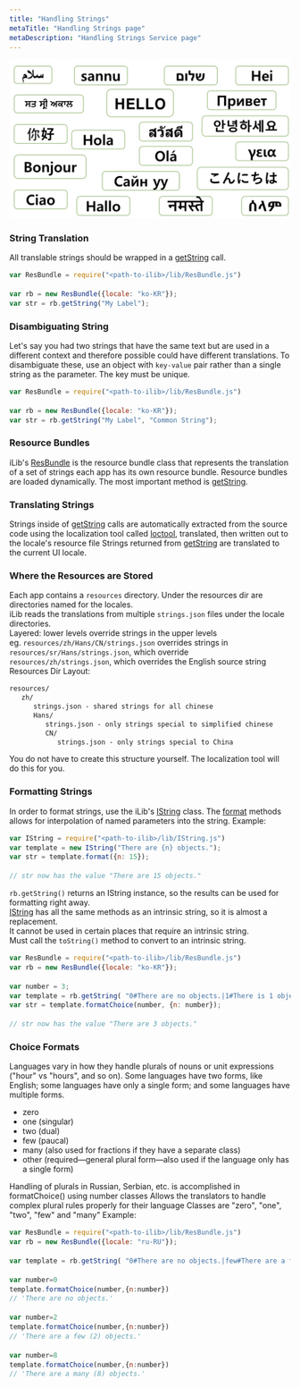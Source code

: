 ```yaml
---
title: "Handling Strings"
metaTitle: "Handling Strings page"
metaDescription: "Handling Strings Service page"
---
```


![image](../images/hellostring.jpg)

### String Translation
All translable strings should be wrapped in a [getString](https://ilib-js.github.io/iLib/docs/api/jsdoc/symbols/ResBundle.html#getString) call. 

``` javascript
var ResBundle = require("<path-to-ilib>/lib/ResBundle.js")

var rb = new ResBundle({locale: "ko-KR"});
var str = rb.getString("My Label");
``` 


### Disambiguating String
Let's say you had two strings that have the same text but are used in a different context and therefore possible could have different translations. To disambiguate these, use an object with `key-value` pair rather than a single string as the parameter. The key must be unique.
``` javascript
var ResBundle = require("<path-to-ilib>/lib/ResBundle.js")

var rb = new ResBundle({locale: "ko-KR"});
var str = rb.getString("My Label", "Common String");
```


### Resource Bundles
iLib's [ResBundle](https://ilib-js.github.io/iLib/docs/api/jsdoc/symbols/ResBundle.html) is the resource bundle class that represents the translation of a set of strings each app has its own resource bundle. Resource bundles are loaded dynamically. The most important method is [getString](https://ilib-js.github.io/iLib/docs/api/jsdoc/symbols/ResBundle.html#getString).


### Translating Strings
Strings inside of [getString](https://ilib-js.github.io/iLib/docs/api/jsdoc/symbols/ResBundle.html#getString) calls are automatically extracted from the source code using the localization tool called [loctool](https://github.com/iLib-js/loctool), translated, then written out to the locale's resource file Strings returned from [getString](https://ilib-js.github.io/iLib/docs/api/jsdoc/symbols/ResBundle.html#getString) are translated to the current UI locale.


### Where the Resources are Stored
Each app contains a `resources` directory. 
Under the resources dir are directories named for the locales.  
iLib reads the translations from multiple `strings.json` files under the locale directories.  
Layered: lower levels override strings in the upper levels  
eg. `resources/zh/Hans/CN/strings.json` overrides strings in `resources/sr/Hans/strings.json`, which override `resources/zh/strings.json`, which overrides the English source string  
Resources Dir Layout:
```
resources/
   zh/
      strings.json - shared strings for all chinese
      Hans/
         strings.json - only strings special to simplified chinese
         CN/
            strings.json - only strings special to China
```
You do not have to create this structure yourself. The localization tool will do this for you.


### Formatting Strings
In order to format strings, use the iLib's [IString](https://ilib-js.github.io/iLib/docs/api/jsdoc/symbols/IString.html) class. The [format](https://ilib-js.github.io/iLib/docs/api/jsdoc/symbols/IString.html#format) methods allows 
for interpolation of named parameters into the string. Example:

```javascript
var IString = require("<path-to-ilib>/lib/IString.js")
var template = new IString("There are {n} objects.");
var str = template.format({n: 15});

// str now has the value "There are 15 objects."
```

`rb.getString()` returns an IString instance, so the results can be used for formatting right away.  
[IString](https://ilib-js.github.io/iLib/docs/api/jsdoc/symbols/IString.html) has all the same methods as an intrinsic string, so it is almost a replacement.  
It cannot be used in certain places that require an intrinsic string.  
Must call the `toString()` method to convert to an intrinsic string.

```javascript
var ResBundle = require("<path-to-ilib>/lib/ResBundle.js")
var rb = new ResBundle({locale: "ko-KR"});

var number = 3;
var template = rb.getString( "0#There are no objects.|1#There is 1 object.|#There are {n} objects.");
var str = template.formatChoice(number, {n: number});

// str now has the value "There are 3 objects."
```

### Choice Formats
Languages vary in how they handle plurals of nouns or unit expressions ("hour" vs "hours", and so on). Some languages have two forms, like English; some languages have only a single form; and some languages have multiple forms. 
* zero
* one (singular)
* two (dual)
* few (paucal)
* many (also used for fractions if they have a separate class)
* other (required—general plural form—also used if the language only has a single form)


Handling of plurals in Russian, Serbian, etc. is accomplished in formatChoice() using number classes
Allows the translators to handle complex plural rules properly for their language
Classes are "zero", "one", "two", "few" and "many"
Example:

```javascript
var ResBundle = require("<path-to-ilib>/lib/ResBundle.js")
var rb = new ResBundle({locale: "ru-RU"});

var template = rb.getString( "0#There are no objects.|few#There are a few ({n}) objects.|many#There are a many ({n}) objects.|#There are many  objects. ({n})");

var number=0
template.formatChoice(number,{n:number})
// 'There are no objects.'

var number=2
template.formatChoice(number,{n:number})
// 'There are a few (2) objects.'

var number=8
template.formatChoice(number,{n:number})
// 'There are a many (8) objects.'
```
